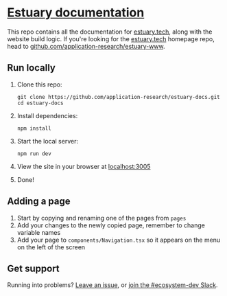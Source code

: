 # [Estuary documentation](https://docs.estuary.tech)

This repo contains all the documentation for [estuary.tech](https://estuary.tech), along with the website build logic. If you're looking for the [estuary.tech](https://estuary.tech) homepage repo, head to [github.com/application-research/estuary-www](https://github.com/application-research/estuary-www).

## Run locally

1. Clone this repo:

    ```shell
    git clone https://github.com/application-research/estuary-docs.git
    cd estuary-docs
    ```

1. Install dependencies:

    ```shell
    npm install
    ```

1. Start the local server:

    ```shell
    npm run dev
    ```

1. View the site in your browser at [localhost:3005](http://localhost:3005)
1. Done!

## Adding a page
1. Start by copying and renaming one of the pages from `pages`
2. Add your changes to the newly copied page, remember to change variable names
3. Add your page to `components/Navigation.tsx` so it appears on the menu on the left of the screen

## Get support

Running into problems? [Leave an issue](https://github.com/application-research/estuary-docs/issues), or [join the #ecosystem-dev Slack](https://filecoin.io/slack).
